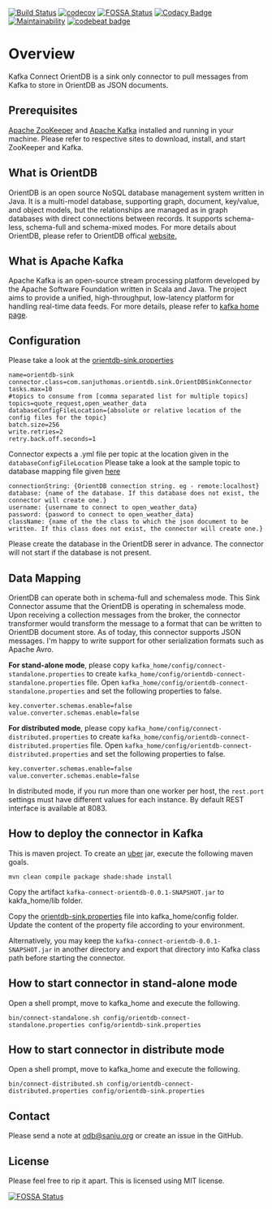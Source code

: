 [![Build Status](https://travis-ci.com/sanjuthomas/kafka-connect-orientdb.svg?branch=develop)](https://travis-ci.com/sanjuthomas/kafka-connect-orientdb)
[![codecov](https://codecov.io/gh/sanjuthomas/kafka-connect-orientdb/branch/develop/graph/badge.svg)](https://codecov.io/gh/sanjuthomas/kafka-connect-orientdb)
[![FOSSA Status](https://app.fossa.com/api/projects/git%2Bgithub.com%2Fsanjuthomas%2Fkafka-connect-orientdb.svg?type=shield)](https://app.fossa.com/projects/git%2Bgithub.com%2Fsanjuthomas%2Fkafka-connect-orientdb?ref=badge_shield)
[![Codacy Badge](https://app.codacy.com/project/badge/Grade/f32c20fd94e243e1b903df9042f82ce2)](https://www.codacy.com/manual/sanjuthomas/kafka-connect-orientdb?utm_source=github.com&amp;utm_medium=referral&amp;utm_content=sanjuthomas/kafka-connect-orientdb&amp;utm_campaign=Badge_Grade)[![Maintainability](https://api.codeclimate.com/v1/badges/477733e9184dfbadade4/maintainability)](https://codeclimate.com/github/sanjuthomas/kafka-connect-orientdb/maintainability)
[![codebeat badge](https://codebeat.co/badges/7c83ea4c-82fe-4fbf-93f7-85a5d3541876)](https://codebeat.co/projects/github-com-sanjuthomas-kafka-connect-orientdb-develop)

# Overview
Kafka Connect OrientDB  is a sink only connector to pull messages from Kafka to store in OrientDB as JSON documents.

## Prerequisites
[Apache ZooKeeper](https://zookeeper.apache.org) and [Apache Kafka](https://kafka.apache.org) installed and running in your machine. Please refer to respective sites to download, install, and start ZooKeeper and Kafka. 

## What is OrientDB
OrientDB is an open source NoSQL database management system written in Java. It is a multi-model database, supporting graph, document, key/value, and object models, but the relationships are managed as in graph databases with direct connections between records. It supports schema-less, schema-full and schema-mixed modes. For more details about OrientDB, please refer to OrientDB offical [website.](https://orientdb.com)

## What is Apache Kafka
Apache Kafka is an open-source stream processing platform developed by the Apache Software Foundation written in Scala and Java. The project aims to provide a unified, high-throughput, low-latency platform for handling real-time data feeds. For more details, please refer to [kafka home page](https://kafka.apache.org/).

## Configuration
Please take a look at the [orientdb-sink.properties](https://github.com/sanjuthomas/kafka-connect-orientdb/blob/master/config/orientdb-sink.properties)

```
name=orientdb-sink
connector.class=com.sanjuthomas.orientdb.sink.OrientDBSinkConnector
tasks.max=10
#topics to consume from [comma separated list for multiple topics]
topics=quote_request,open_weather_data
databaseConfigFileLocation={absolute or relative location of the config files for the topic}
batch.size=256
write.retries=2
retry.back.off.seconds=1
```

Connector expects a .yml file per topic at the location given in the ```databaseConfigFileLocation```
Please take a look at the sample topic to database mapping file given [here](https://github.com/sanjuthomas/kafka-connect-orientdb/blob/develop/config/open_weather_data.yml)

```
connectionString: {OrientDB connection string. eg - remote:localhost}
database: {name of the database. If this database does not exist, the connector will create one.}
username: {username to connect to open_weather_data}
password: {pasword to connect to open_weather_data}
className: {name of the the class to which the json document to be written. If this class does not exist, the connector will create one.}
```

Please create the database in the OrientDB serer in advance. The connector will not start if the database is not present.

## Data Mapping
OrientDB can operate both in schema-full and schemaless mode. 
This Sink Connector assume that the OrientDB is operating in schemaless mode. 
Upon receiving a collection messages from the broker, 
the connector transformer would transform the message to a format that can be written to 
OrientDB document store. As of today, this connector supports JSON messages. 
I'm happy to  write support for other serialization formats such as Apache Avro. 

**For stand-alone mode**, please copy ```kafka_home/config/connect-standalone.properties``` to create ```kafka_home/config/orientdb-connect-standalone.properties``` file. Open ```kafka_home/config/orientdb-connect-standalone.properties``` and set the following properties to false.

```
key.converter.schemas.enable=false
value.converter.schemas.enable=false
```

**For distributed mode**, please copy ```kafka_home/config/connect-distributed.properties``` to create ```kafka_home/config/orientdb-connect-distributed.properties``` file. Open ```kafka_home/config/orientdb-connect-distributed.properties``` and set the following properties to false.

```
key.converter.schemas.enable=false
value.converter.schemas.enable=false
```

In distributed mode, if you run more than one worker per host, the ```rest.port``` settings must have different values for each instance. By default REST interface is available at 8083.

## How to deploy the connector in Kafka
This is maven project. To create an [uber](https://maven.apache.org/plugins/maven-shade-plugin/index.html) jar, execute the following maven goals.

```mvn clean compile package shade:shade install```

Copy the artifact ```kafka-connect-orientdb-0.0.1-SNAPSHOT.jar``` to kakfa_home/lib folder.

Copy the [orientdb-sink.properties](https://github.com/sanjuthomas/kafka-connect-orientdb/blob/master/config/orientdb-sink.properties) file into kafka_home/config folder. Update the content of the property file according to your environment.

Alternatively, you may keep the ```kafka-connect-orientdb-0.0.1-SNAPSHOT.jar``` in another directory and export that directory into Kafka class path before starting the connector.

## How to start connector in stand-alone mode
Open a shell prompt, move to kafka_home and execute the following.

```
bin/connect-standalone.sh config/orientdb-connect-standalone.properties config/orientdb-sink.properties
```

## How to start connector in distribute mode
Open a shell prompt, move to kafka_home and execute the following.

```
bin/connect-distributed.sh config/orientdb-connect-distributed.properties config/orientdb-sink.properties
```

## Contact
Please send a note at odb@sanju.org or create an issue in the GitHub.

## License
Please feel free to rip it apart. This is licensed using MIT license.

[![FOSSA Status](https://app.fossa.com/api/projects/git%2Bgithub.com%2Fsanjuthomas%2Fkafka-connect-orientdb.svg?type=large)](https://app.fossa.com/projects/git%2Bgithub.com%2Fsanjuthomas%2Fkafka-connect-orientdb?ref=badge_large)